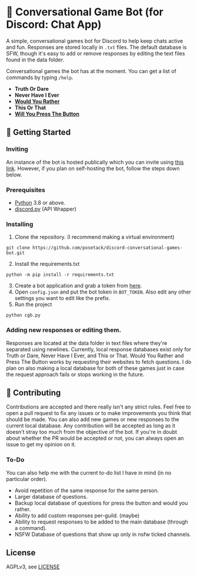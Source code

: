 # 🤖 Conversational Game Bot (for Discord: Chat App)

A simple, conversational games bot for Discord to help keep chats active and fun. Responses are stored locally in `.txt` files. The default database is SFW, though it's easy to add or remove responses by editing the text files found in the data folder.

Conversational games the bot has at the moment. You can get a list of commands by typing `/help`.
- **Truth Or Dare**
- **Never Have I Ever**
- **[Would You Rather](http://either.io/)**
- **This Or That**
- **[Will You Press The Button](https://willyoupressthebutton.com/)**

## 🚀 Getting Started

### Inviting

An instance of the bot is hosted publically which you can invite using [this link](https://discord.com/api/oauth2/authorize?client_id=793051926953984000&permissions=280640&scope=bot). However, if you plan on self-hosting the bot, follow the steps down below.

### Prerequisites

- [Python](https://www.python.org/) 3.8 or above.
- [discord.py](https://pypi.org/project/discord.py/) (API Wrapper)

### Installing

1. Clone the repository. (I recommend making a virtual environment)
```
git clone https://github.com/posetack/discord-conversational-games-bot.git
```
2. Install the requirements.txt
```
python -m pip install -r requirements.txt
```
3. Create a bot application and grab a token from [here](https://discord.com/developers/applications/me).
4. Open `config.json` and put the bot token in `BOT_TOKEN`. Also edit any other settings you want to edit like the prefix.
5. Run the project
```
python cgb.py
```

### Adding new responses or editing them.

Responses are located at the data folder in text files where they're separated using newlines. Currently, local response databases exist only for Truth or Dare, Never Have I Ever, and This or That. Would You Rather and Press The Button works by requesting their websites to fetch questions. I do plan on also making a local database for both of these games just in case the request approach fails or stops working in the future.

## 🤝 Contributing

Contributions are accepted and there really isn't any strict rules. Feel free to open a pull request to fix any issues or to make improvements you think that should be made. You can also add new games or new responses to the current local database. Any contribution will be accepted as long as it doesn't stray too much from the objective of the bot. If you're in doubt about whether the PR would be accepted or not, you can always open an issue to get my opinion on it.

### To-Do

You can also help me with the current to-do list I have in mind (in no particular order).
- Avoid repetition of the same response for the same person.
- Larger database of questions.
- Backup local database of questions for press the button and would you rather.
- Ability to add custom responses per-guild. (maybe)
- Ability to request responses to be added to the main database (through a command).
- NSFW Database of questions that show up only in nsfw ticked channels.

License
----

AGPLv3, see [LICENSE](LICENSE)